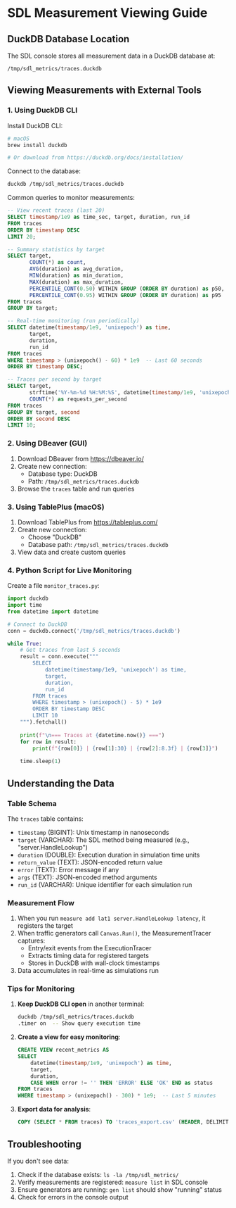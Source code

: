 # SDL Measurement Viewing Guide

## DuckDB Database Location

The SDL console stores all measurement data in a DuckDB database at:
```
/tmp/sdl_metrics/traces.duckdb
```

## Viewing Measurements with External Tools

### 1. Using DuckDB CLI

Install DuckDB CLI:
```bash
# macOS
brew install duckdb

# Or download from https://duckdb.org/docs/installation/
```

Connect to the database:
```bash
duckdb /tmp/sdl_metrics/traces.duckdb
```

Common queries to monitor measurements:

```sql
-- View recent traces (last 20)
SELECT timestamp/1e9 as time_sec, target, duration, run_id 
FROM traces 
ORDER BY timestamp DESC 
LIMIT 20;

-- Summary statistics by target
SELECT target, 
       COUNT(*) as count,
       AVG(duration) as avg_duration,
       MIN(duration) as min_duration,
       MAX(duration) as max_duration,
       PERCENTILE_CONT(0.50) WITHIN GROUP (ORDER BY duration) as p50,
       PERCENTILE_CONT(0.95) WITHIN GROUP (ORDER BY duration) as p95
FROM traces
GROUP BY target;

-- Real-time monitoring (run periodically)
SELECT datetime(timestamp/1e9, 'unixepoch') as time,
       target,
       duration,
       run_id
FROM traces
WHERE timestamp > (unixepoch() - 60) * 1e9  -- Last 60 seconds
ORDER BY timestamp DESC;

-- Traces per second by target
SELECT target,
       strftime('%Y-%m-%d %H:%M:%S', datetime(timestamp/1e9, 'unixepoch')) as second,
       COUNT(*) as requests_per_second
FROM traces
GROUP BY target, second
ORDER BY second DESC
LIMIT 10;
```

### 2. Using DBeaver (GUI)

1. Download DBeaver from https://dbeaver.io/
2. Create new connection:
   - Database type: DuckDB
   - Path: `/tmp/sdl_metrics/traces.duckdb`
3. Browse the `traces` table and run queries

### 3. Using TablePlus (macOS)

1. Download TablePlus from https://tableplus.com/
2. Create new connection:
   - Choose "DuckDB" 
   - Database path: `/tmp/sdl_metrics/traces.duckdb`
3. View data and create custom queries

### 4. Python Script for Live Monitoring

Create a file `monitor_traces.py`:

```python
import duckdb
import time
from datetime import datetime

# Connect to DuckDB
conn = duckdb.connect('/tmp/sdl_metrics/traces.duckdb')

while True:
    # Get traces from last 5 seconds
    result = conn.execute("""
        SELECT 
            datetime(timestamp/1e9, 'unixepoch') as time,
            target,
            duration,
            run_id
        FROM traces
        WHERE timestamp > (unixepoch() - 5) * 1e9
        ORDER BY timestamp DESC
        LIMIT 10
    """).fetchall()
    
    print(f"\n=== Traces at {datetime.now()} ===")
    for row in result:
        print(f"{row[0]} | {row[1]:30} | {row[2]:8.3f} | {row[3]}")
    
    time.sleep(1)
```

## Understanding the Data

### Table Schema

The `traces` table contains:
- `timestamp` (BIGINT): Unix timestamp in nanoseconds
- `target` (VARCHAR): The SDL method being measured (e.g., "server.HandleLookup")
- `duration` (DOUBLE): Execution duration in simulation time units
- `return_value` (TEXT): JSON-encoded return value
- `error` (TEXT): Error message if any
- `args` (TEXT): JSON-encoded method arguments
- `run_id` (VARCHAR): Unique identifier for each simulation run

### Measurement Flow

1. When you run `measure add lat1 server.HandleLookup latency`, it registers the target
2. When traffic generators call `Canvas.Run()`, the MeasurementTracer captures:
   - Entry/exit events from the ExecutionTracer
   - Extracts timing data for registered targets
   - Stores in DuckDB with wall-clock timestamps
3. Data accumulates in real-time as simulations run

### Tips for Monitoring

1. **Keep DuckDB CLI open** in another terminal:
   ```bash
   duckdb /tmp/sdl_metrics/traces.duckdb
   .timer on  -- Show query execution time
   ```

2. **Create a view for easy monitoring**:
   ```sql
   CREATE VIEW recent_metrics AS
   SELECT 
       datetime(timestamp/1e9, 'unixepoch') as time,
       target,
       duration,
       CASE WHEN error != '' THEN 'ERROR' ELSE 'OK' END as status
   FROM traces
   WHERE timestamp > (unixepoch() - 300) * 1e9;  -- Last 5 minutes
   ```

3. **Export data for analysis**:
   ```sql
   COPY (SELECT * FROM traces) TO 'traces_export.csv' (HEADER, DELIMITER ',');
   ```

## Troubleshooting

If you don't see data:
1. Check if the database exists: `ls -la /tmp/sdl_metrics/`
2. Verify measurements are registered: `measure list` in SDL console
3. Ensure generators are running: `gen list` should show "running" status
4. Check for errors in the console output